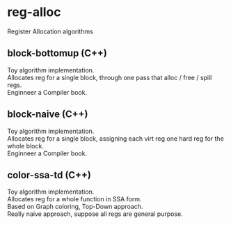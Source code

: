 # reg-alloc

Register Allocation algorithms

## block-bottomup (C++)

Toy algorithm implementation.  
Allocates reg for a single block, through one pass that alloc / free / spill regs.  
Enginneer a Compiler book.

## block-naive (C++)

Toy algorithm implementation.  
Allocates reg for a single block, assigning each virt reg one hard reg for the whole block.  
Enginneer a Compiler book.

## color-ssa-td (C++)

Toy algorithm implementation.  
Allocates reg for a whole function in SSA form.  
Based on Graph coloring, Top-Down approach.  
Really naive approach, suppose all regs are general purpose.
